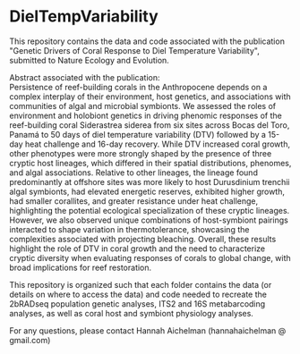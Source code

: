 # DielTempVariability
This repository contains the data and code associated with the publication "Genetic Drivers of Coral Response to Diel Temperature Variability", submitted to Nature Ecology and Evolution.

Abstract associated with the publication: <br />
Persistence of reef-building corals in the Anthropocene depends on a complex interplay of their environment, host genetics, and associations with communities of algal and microbial symbionts. We assessed the roles of environment and holobiont genetics in driving phenomic responses of the reef-building coral Siderastrea siderea from six sites across Bocas del Toro, Panamá to 50 days of diel temperature variability (DTV) followed by a 15-day heat challenge and 16-day recovery. While DTV increased coral growth, other phenotypes were more strongly shaped by the presence of three cryptic host lineages, which differed in their spatial distributions, phenomes, and algal associations. Relative to other lineages, the lineage found predominantly at offshore sites was more likely to host Durusdinium trenchii algal symbionts, had elevated energetic reserves, exhibited higher growth, had smaller corallites, and greater resistance under heat challenge, highlighting the potential ecological specialization of these cryptic lineages. However, we also observed unique combinations of host-symbiont pairings interacted to shape variation in thermotolerance, showcasing the complexities associated with projecting bleaching. Overall, these results highlight the role of DTV in coral growth and the need to characterize cryptic diversity when evaluating responses of corals to global change, with broad implications for reef restoration.


This repository is organized such that each folder contains the data (or details on where to access the data) and code needed to recreate the 2bRADseq population genetic analyses, ITS2 and 16S metabarcoding analyses, as well as coral host and symbiont physiology analyses. 

For any questions, please contact Hannah Aichelman (hannahaichelman @ gmail.com)
